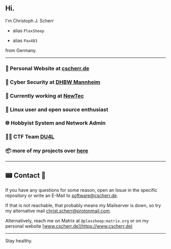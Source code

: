 ## Hi.

I'm Christoph J. Scherr  

-  alias `PlexSheep`

-  alias `Pax483`

from Germany.  

---
  
### 📝 Personal Website at [cscherr.de](https://www.cscherr.de)

### 🏫 Cyber Security at [DHBW Mannheim](https://www.mannheim.dhbw.de/startseite)

### 🏢 Currently working at [NewTec](https://www.newtec.de/)

### 🐧 Linux user and open source enthusiast

### 🌐 Hobbyist System and Network Admin

### 🧑‍💻 CTF Team [DU4L](https://du4l.org/)

### 📦 more of my projects over [here](https://git.cscherr.de/explore/repos)

---

## 📟 Contact 📧

If you have any questions for some reason, open an Issue in the specific repository or write an E-Mail to [software@cscherr.de](mailto:software@cscherr.de).

If that is not reachable, that probably means my Mailserver is down, so try my alternative mail [christ.scherr@protonmail.com](mailto:christ.scherr@protonmail.com).

Alternatively, reach me on Matrix at `@plexsheep:matrix.org` or on my personal website [www.cscherr.de](https://www.cscherr.de)

---

Stay healthy.

<!---
PlexSheep/PlexSheep is a ✨ special ✨ repository because its `README.md` (this file) appears on your GitHub profile.
You can click the Preview link to take a look at your changes.
--->
